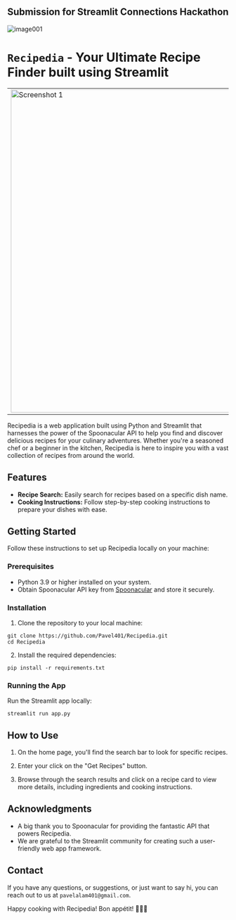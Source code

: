 <br/>

## Submission for Streamlit Connections Hackathon

![image001](https://global.discourse-cdn.com/business7/uploads/streamlit/optimized/3X/d/6/d6e06e08c5eae258e58f8e71e9bb0db8c77a9db1_2_1000x1000.jpeg)

# `Recipedia` - Your Ultimate Recipe Finder built using Streamlit
<table>
  <tr>
    <td>
      <img width="735" alt="Screenshot 1" src="https://github.com/Pavel401/Recipedia/assets/47685150/48e6f9d8-40c7-43d0-a5a3-f1aaf1cf75a4">
    </td>
    <td>
      <img width="735" alt="Screenshot 2" src="https://github.com/Pavel401/Recipedia/assets/47685150/59f7517a-7190-4874-804c-57ea3686565e">
    </td>
  </tr>
</table>



Recipedia is a web application built using Python and Streamlit that harnesses the power of the Spoonacular API to help you find and discover delicious recipes for your culinary adventures. Whether you're a seasoned chef or a beginner in the kitchen, Recipedia is here to inspire you with a vast collection of recipes from around the world.

## Features

- **Recipe Search:** Easily search for recipes based on  a specific dish name.
- **Cooking Instructions:** Follow step-by-step cooking instructions to prepare your dishes with ease.

## Getting Started

Follow these instructions to set up Recipedia locally on your machine:

### Prerequisites

- Python 3.9 or higher installed on your system.
- Obtain Spoonacular API key from [Spoonacular](https://spoonacular.com/food-api) and store it securely.

### Installation

1. Clone the repository to your local machine:

```
git clone https://github.com/Pavel401/Recipedia.git
cd Recipedia
```

2. Install the required dependencies:

```
pip install -r requirements.txt
```


### Running the App

Run the Streamlit app locally:

```
streamlit run app.py
```


## How to Use

1. On the home page, you'll find the search bar to look for specific recipes.

2. Enter your click on the "Get Recipes" button.

3. Browse through the search results and click on a recipe card to view more details, including ingredients and cooking instructions.



## Acknowledgments

- A big thank you to Spoonacular for providing the fantastic API that powers Recipedia.
- We are grateful to the Streamlit community for creating such a user-friendly web app framework.

## Contact

If you have any questions, or suggestions, or just want to say hi, you can reach out to us at `pavelalam401@gmail.com`.

Happy cooking with Recipedia! Bon appétit! 🍳🥗🍰
